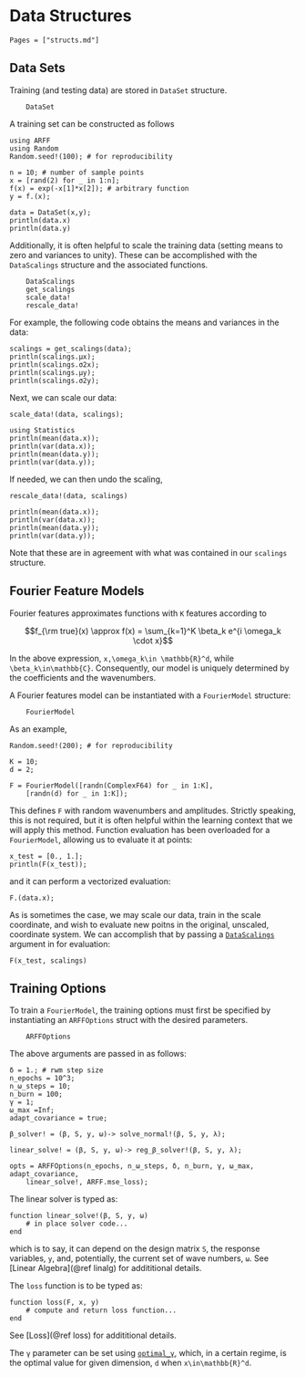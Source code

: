# Data Structures
```@contents
Pages = ["structs.md"]
```

## Data Sets 
Training (and testing data) are stored in `DataSet` structure.
```@docs
    DataSet
```
A training set can be constructed as follows
```@example 1
using ARFF
using Random 
Random.seed!(100); # for reproducibility

n = 10; # number of sample points
x = [rand(2) for _ in 1:n];
f(x) = exp(-x[1]*x[2]); # arbitrary function
y = f.(x);

data = DataSet(x,y);
println(data.x)
println(data.y)
```

Additionally, it is often helpful to scale the training data (setting means to zero and variances to unity).  These can be accomplished with the `DataScalings` structure and the associated functions.
```@docs
    DataScalings
    get_scalings
    scale_data!
    rescale_data!
```
For example, the following code obtains the means and variances in the data:
```@example 1
scalings = get_scalings(data);
println(scalings.μx);
println(scalings.σ2x);
println(scalings.μy);
println(scalings.σ2y);
```
Next, we can scale our data:
```@example 1
scale_data!(data, scalings);

using Statistics
println(mean(data.x));
println(var(data.x));
println(mean(data.y));
println(var(data.y));
```
If needed, we can then undo the scaling,
```@example 1
rescale_data!(data, scalings)

println(mean(data.x));
println(var(data.x));
println(mean(data.y));
println(var(data.y));
```
Note that these are in agreement with what was contained in our `scalings` structure.

## Fourier Feature Models
Fourier features approximates functions with ``K`` features according to
```math
f_{\rm true}(x) \approx f(x) = \sum_{k=1}^K \beta_k e^{i \omega_k \cdot x}
```
In the above expression, ``x,\omega_k\in \mathbb{R}^d``, while
``\beta_k\in\mathbb{C}``.  Consequently, our model is uniquely determined by the
coefficients and the wavenumbers.  

A Fourier features model can be instantiated with a `FourierModel` structure:
```@docs
    FourierModel
```
As an example,
```@example 1
Random.seed!(200); # for reproducibility

K = 10;
d = 2;

F = FourierModel([randn(ComplexF64) for _ in 1:K],  
    [randn(d) for _ in 1:K]);
```
This defines `F` with random wavenumbers and amplitudes.  Strictly speaking,
this is not required, but it is often helpful within the learning context that
we will apply this method.  Function evaluation has been overloaded for a `FourierModel`, allowing us to evaluate it at points:
```@example 1
x_test = [0., 1.];
println(F(x_test));
```
and it can perform a vectorized evaluation:
```@example 1
F.(data.x);
```


As is sometimes the case, we may scale our data, train in the scale coordinate,
and wish to evaluate new poitns in the original, unscaled, coordinate system.
We can accomplish that by passing a [`DataScalings`](@ref) argument in for evaluation:
```@example 1
F(x_test, scalings)
```

## Training Options
To train a `FourierModel`, the training options must first be specified by instantiating an `ARFFOptions` struct with the desired parameters.
```@docs
    ARFFOptions
```
The above arguments are passed in as follows:
```@example 1
δ = 1.; # rwm step size
n_epochs = 10^3; 
n_ω_steps = 10; 
n_burn = 100;
γ = 1;
ω_max =Inf;
adapt_covariance = true;

β_solver! = (β, S, y, ω)-> solve_normal!(β, S, y, λ);

linear_solve! = (β, S, y, ω)-> reg_β_solver!(β, S, y, λ);

opts = ARFFOptions(n_epochs, n_ω_steps, δ, n_burn, γ, ω_max, adapt_covariance, 
    linear_solve!, ARFF.mse_loss);
```
The linear solver is typed as:
```
function linear_solve!(β, S, y, ω)
    # in place solver code...
end
```
which is to say, it can depend on the design matrix ``S``, the response
variables, ``y``, and, potentially, the current set of wave numbers, ``ω``.  See [Linear Algebra](@ref linalg) for addititional details.

The `loss` function is to be typed as:
```
function loss(F, x, y)
    # compute and return loss function...
end
```
See [Loss](@ref loss) for addititional details.

The `γ` parameter can be set using [`optimal_γ`](@ref), which, in a certain
regime, is the optimal value for given dimension, `d` when ``x\in\mathbb{R}^d``.